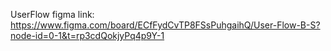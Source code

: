 UserFlow figma link: https://www.figma.com/board/ECfFydCvTP8FSsPuhgaihQ/User-Flow-B-S?node-id=0-1&t=rp3cdQokjyPq4p9Y-1